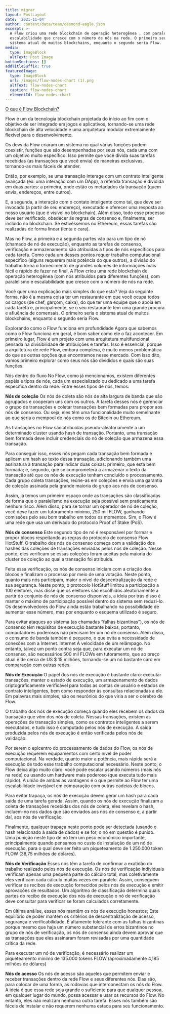 ```yaml
---
title: migrar
layout: PostLayout
date: '2021-11-04'
author: content/data/team/desmond-eagle.json
excerpt: >-
  A Flow criou uma rede blockchain de operação heterogênea , com paralelismo e
  escalabilidade que cresce com o número de nós na rede. O primeiro seria o
  sistema atual de muitos blockchains, enquanto o segundo seria Flow.
media:
  type: ImageBlock
  altText: Post Image
bottomSections: []
addTitleSuffix: true
featuredImage:
  type: ImageBlock
  url: /images/flow-nodes-chart (1).png
  altText: flow-nodes-chart
  caption: flow-nodes-chart
  elementId: flow-nodes-chart
---
```

[O que é Flow Blockchain?](https://www.web3dev.com.br/diegofornalha/blockchain-426i)

Flow é um da tecnologia blockchain projetada do início ao fim com o objetivo de ser integrado em jogos e aplicativos, tornando-se uma rede blockchain de alta velocidade e uma arquitetura modular extremamente flexível para o desenvolvimento.

Os devs da Flow criaram um sistema no qual várias funções podem coexistir, funções que são desempenhadas por seus nós, cada uma com um objetivo muito específico. Isso permite que você divida suas tarefas recebidas (as transações que você envia) de maneiras exclusivas, tornando-as mais fáceis de atender.

Então, por exemplo, se uma transação interage com um contrato inteligente avançada (ex: uma interação com um DApp), a referida transação é dividida em duas partes: a primeira, onde estão os metadados da transação (quem envia, endereços, entre outros).

E, a segunda, a interação com o contato inteligente como tal, que deve ser invocado (a partir de seu endereço), executado e oferecer uma resposta ao nosso usuário (que é visível no blockchain). Além disso, todo esse processo deve ser verificado, obedecer às regras de consenso e, finalmente, ser incluído no blockchain. Se estivéssemos no Ethereum, essas tarefas são realizadas de forma linear (lenta e cara).

Mas no Flow, a primeira e a segunda partes vão para um tipo de nó (chamado de nó de execução), enquanto as tarefas de consenso, verificação e armazenamento são atribuídas a tipos de nós específicos para cada tarefa. Como cada um desses pontos requer trabalho computacional específico (alguns requerem mais potência do que outros), a divisão do trabalho torna o fornecimento de grandes volumes de informações mais fácil e rápido de fazer no final. A Flow criou uma rede blockchain de operação heterogênea (com nós atribuídos para diferentes funções), com paralelismo e escalabilidade que cresce com o número de nós na rede.

Você quer uma explicação mais simples do que esta? Veja da seguinte forma, não é a mesma coisa ter um restaurante em que você ocupa todos os cargos (de chef, garçom, caixa), do que ter uma equipe que o apoia em cada tarefa e, principalmente, se o seu restaurante tem uma grande procura e afluência de comensais. O primeiro seria o sistema atual de muitos blockchains, enquanto o segundo seria Flow.

Explorando como o Flow funciona em profundidade
Agora que sabemos como o Flow funciona em geral, é bom saber como ele o faz acontecer. Em primeiro lugar, Flow é um projeto com uma arquitetura multifuncional pensada na divisibilidade de atribuições e tarefas. Isso é essencial, porque a arquitetura de rede Flow, embora complexa, é muito menos problemática do que as outras opções que encontramos nesse mercado. Com isso dito, vamos primeiro explorar como seus nós são divididos e quais são suas funções.

Nós dentro do fluxo
No Flow, como já mencionamos, existem diferentes papéis e tipos de nós, cada um especializado ou dedicado a uma tarefa específica dentro da rede. Entre esses tipos de nós, temos:

**Nós de coleção**
Os nós de coleta são nós de alta largura de banda que são agrupados e cooperam uns com os outros. A tarefa desses nós é gerenciar o grupo de transações e coletar transações bem formadas para propor aos nós de consenso. Ou seja, eles têm uma funcionalidade muito semelhante ao que seria o mempool de nós como os de Bitcoin ou Ethereum.

As transações no Flow são atribuídas pseudo-aleatoriamente a um determinado cluster usando hash de transação. Portanto, uma transação bem formada deve incluir credenciais do nó de coleção que armazena essa transação.

Para conseguir isso, esses nós pegam cada transação bem formada e aplicam um hash ao texto dessa transação, adicionando também uma assinatura à transação para indicar duas coisas: primeiro, que está bem formada; e, segundo, que se comprometerá a armazenar o texto da transação até que os nós de execução tenham concluído o processamento. Cada grupo coleta transações, reúne-as em coleções e envia uma garantia de coleção assinada pela grande maioria do grupo aos nós de consenso.

Assim, já temos um primeiro espaço onde as transações são classificadas de forma que o paralelismo na execução seja possível sem praticamente nenhum risco. Além disso, para se tornar um operador de nó de coleção, você deve fazer um tutoramento mínimo, 250 mil FLOW, ganhando comissões pelo seu bom trabalho em todos os momentos. Sim, o Flow é uma rede que usa um derivado do protocolo Proof of Stake (PoS).

**Nós de consenso**
Este segundo tipo de nó é responsável por formar e propor blocos respeitando as regras do protocolo de consenso Flow HotStuff. O trabalho dos nós de consenso começa com a validação dos hashes das coleções de transações enviadas pelos nós de coleção. Nesse ponto, eles verificam se essas coleções foram aceitas pela maioria do cluster de coleção ao qual a transação foi atribuída.

Feita essa verificação, os nós de consenso iniciam com a criação dos blocos e finalizam o processo por meio de uma votação. Neste ponto, quanto mais nós participam, maior o nível de descentralização da rede e sua segurança. Neste ponto, o protocolo HotStuff limitou a participação a 100 eleitores, mas disse que os eleitores são escolhidos aleatoriamente a partir do conjunto de nós de consenso disponíveis, a ideia por trás disso é manter o máximo de participação possível dentro do sistema sem reduzi-lo. Os desenvolvedores do Flow ainda estão trabalhando na possibilidade de aumentar esse número, mas por enquanto o esquema utilizado é seguro.

Para evitar ataques ao sistema (as chamadas “falhas bizantinas”), os nós de consenso têm requisitos de execução bastante baixos, portanto, computadores poderosos não precisam ter um nó de consenso. Além disso, o consumo de banda também é pequeno, o que evita a necessidade de conexões com a Internet. Internet À velocidade de um relâmpago. No entanto, talvez um ponto contra seja que, para executar um nó de consenso, são necessários 500 mil FLOWs em tutoramento, que ao preço atual é de cerca de US $ 15 milhões, tornando-se um nó bastante caro em comparação com outras redes.

**Nós de Execução**
O papel dos nós de execução é bastante claro: executar transações, manter o estado de execução, um armazenamento de dados criptograficamente verificável para todas as contas de usuário e estados de contrato inteligentes, bem como responder às consultas relacionadas a ele. Em palavras mais simples, são os neurônios do que viria a ser o cérebro de Flow.

O trabalho dos nós de execução começa quando eles recebem os dados da transação que vêm dos nós de coleta. Nessas transações, existem as operações de transação simples, como os contratos inteligentes a serem executados, e tudo isso é computado pelos nós de execução. A saída produzida pelos nós de execução é então verificada pelos nós de validação.

Por serem o epicentro do processamento de dados do Flow, os nós de execução requerem equipamentos com certo nível de poder computacional. Na verdade, quanto maior a potência, mais rápida será a execução de todo esse trabalho computacional necessário. Neste ponto, o Flow deixa algo muito claro: você pode escalar usando números (mais nós na rede) ou usando um hardware mais poderoso (que executa tudo mais rápido). A união de ambas as vantagens é o que permite ao Flow ter uma escalabilidade invejável em comparação com outras cadeias de blocos.

Para evitar trapaça, os nós de execução devem gerar um hash para cada saída de uma tarefa gerada. Assim, quando os nós de execução finalizam a coleta de transações recebidas dos nós de coleta, eles revelam o hash, incluem-no nos dados que são enviados aos nós de consenso e, a partir daí, aos nós de verificação.

Finalmente, qualquer trapaça neste ponto pode ser detectada (usando o hash relacionado à saída de dados) e se for, o nó em questão é punido. Uma punição neste tipo de nó tem um peso econômico importante, principalmente quando pensamos no custo de instalação de um nó de execução, para o qual deve ser feito um piqueteamento de 1.250.000 token FLOW (38,75 milhões de dólares).

**Nós de Verificação**
Esses nós têm a tarefa de confirmar a exatidão do trabalho realizado pelos nós de execução. Os nós de verificação individuais verificam apenas uma pequena parte do cálculo total, mas coletivamente eles verificam cada cálculo muitas vezes em paralelo. Assim, conseguem verificar os recibos de execução fornecidos pelos nós de execução e emitir aprovações de resultados. Um algoritmo de classificação determina quais partes do recibo de execução dos nós de execução o nó de verificação deve consultar para verificar se foram calculados corretamente.

Em última análise, esses nós mantêm os nós de execução honestos; Este equilíbrio de poder mantém os critérios de descentralização de acesso, segurança e verificabilidade. É altamente tolerante com as falhas bizantinas porque mesmo que haja um número substancial de erros bizantinos no grupo de nós de verificação, os nós de consenso ainda devem aprovar que as transações que eles assinaram foram revisadas por uma quantidade crítica da rede.

Para executar um nó de verificação, é necessário realizar um piqueteamento mínimo de 135.000 tokens FLOW (aproximadamente 4,185 milhões de dólares)

**Nós de acesso**
Os nós de acesso são aqueles que permitem enviar e receber transações dentro da rede Flow e seus diferentes nós. Elas são, para colocar de uma forma, as rodovias que interconectam os nós do Flow. A ideia é que essa rede seja grande o suficiente para que qualquer pessoa, em qualquer lugar do mundo, possa acessar e usar os recursos do Flow. No entanto, eles não realizam nenhuma outra tarefa. Esses nós também são fáceis de instalar e não requerem nenhuma estaca para seu funcionamento.
